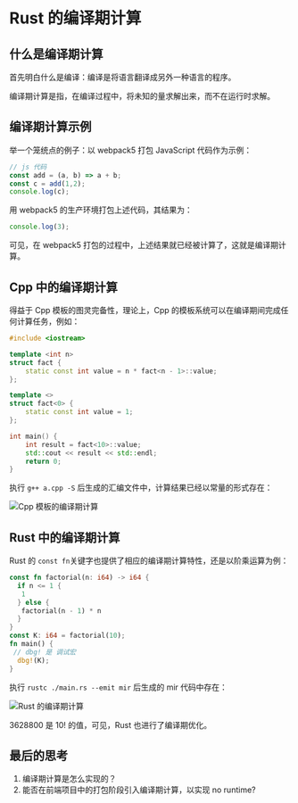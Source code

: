 # Rust 的编译期计算

## 什么是编译期计算

首先明白什么是编译：编译是将语言翻译成另外一种语言的程序。

编译期计算是指，在编译过程中，将未知的量求解出来，而不在运行时求解。

## 编译期计算示例

举一个笼统点的例子：以 webpack5 打包 JavaScript 代码作为示例：

```js
// js 代码
const add = (a, b) => a + b;
const c = add(1,2);
console.log(c);
```

用 webpack5 的生产环境打包上述代码，其结果为：

```js
console.log(3);
```

可见，在 webpack5 打包的过程中，上述结果就已经被计算了，这就是编译期计算。

## Cpp 中的编译期计算

得益于 Cpp 模板的图灵完备性，理论上，Cpp 的模板系统可以在编译期间完成任何计算任务，例如：

```cpp
#include <iostream>

template <int n>
struct fact {
    static const int value = n * fact<n - 1>::value;
};

template <>
struct fact<0> {
    static const int value = 1;
};

int main() {
    int result = fact<10>::value;
    std::cout << result << std::endl;
    return 0;
}
```

执行 `g++ a.cpp -S` 后生成的汇编文件中，计算结果已经以常量的形式存在：

![Cpp 模板的编译期计算](https://img-blog.csdnimg.cn/323c8b28012e4d91958c70b5e0197780.png?)

## Rust 中的编译期计算

Rust 的 `const fn`关键字也提供了相应的编译期计算特性，还是以阶乘运算为例：

```rust
const fn factorial(n: i64) -> i64 {
  if n <= 1 {
   1
  } else {
   factorial(n - 1) * n
  }
}
const K: i64 = factorial(10);
fn main() {
 // dbg! 是 调试宏
  dbg!(K);
}
```

执行 `rustc ./main.rs --emit mir` 后生成的 mir 代码中存在：

![Rust 的编译期计算](https://img-blog.csdnimg.cn/2ec6e3aaec2f4231a30af26aec41dac4.png)

3628800 是 10! 的值，可见，Rust 也进行了编译期优化。

## 最后的思考

1. 编译期计算是怎么实现的？
2. 能否在前端项目中的打包阶段引入编译期计算，以实现 no runtime?
